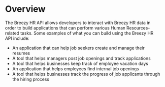 # Overview

The Breezy HR API allows developers to interact with Breezy HR data in order to
build applications that can perform various Human Resources-related tasks. Some
examples of what you can build using the Breezy HR API include:

- An application that can help job seekers create and manage their resumes
- A tool that helps managers post job openings and track applications
- A tool that helps businesses keep track of employee vacation days
- An application that helps employees find internal job openings
- A tool that helps businesses track the progress of job applicants through the
  hiring process
